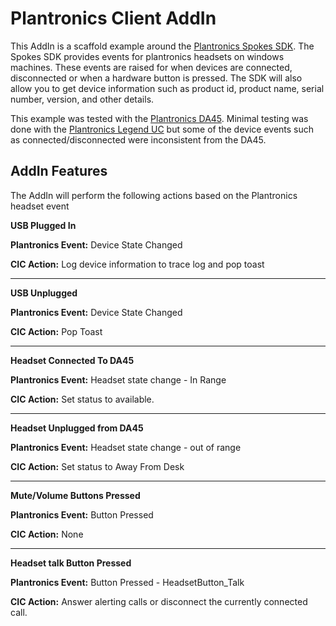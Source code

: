Plantronics Client AddIn
========================

This AddIn is a scaffold example around the [Plantronics Spokes SDK][1].  The Spokes SDK provides events for plantronics headsets on windows machines.  These events are raised for when devices are connected, disconnected or when a hardware button is pressed.  The SDK will also allow you to get device information such as product id, product name, serial number, version, and other details. 

This example was tested with the [Plantronics DA45][2].  Minimal testing was done with the [Plantronics Legend UC][3] but some of the device events such as connected/disconnected were inconsistent from the DA45.

AddIn Features
--------------
The AddIn will perform the following actions based on the Plantronics headset event

**USB Plugged In**

**Plantronics Event:** Device State Changed

**CIC Action:** Log device information to trace log and pop toast

----------
**USB Unplugged** 

**Plantronics Event:** Device State Changed

**CIC Action:** Pop Toast

----------

**Headset Connected To DA45**

**Plantronics Event:** Headset state change - In Range

**CIC Action:** Set status to available.

----------

**Headset Unplugged from DA45**

**Plantronics Event:** Headset state change - out of range

**CIC Action:** Set status to Away From Desk


----------

**Mute/Volume Buttons Pressed**

**Plantronics Event:** Button Pressed

**CIC Action:** None

----------

**Headset talk Button Pressed**

**Plantronics Event:** Button Pressed - HeadsetButton_Talk

**CIC Action:** Answer alerting calls or disconnect the currently connected call. 




  [1]: http://developer.plantronics.com/docs/DOC-1073
  [2]: http://www.plantronics.com/us/product/da45
  [3]: http://www.plantronics.com/us/product/voyager-legend-uc
